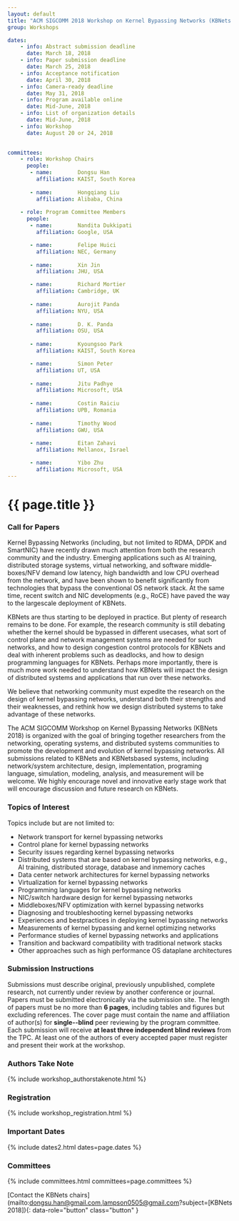 ```yaml
---
layout: default
title: "ACM SIGCOMM 2018 Workshop on Kernel Bypassing Networks (KBNets 2018)"
group: Workshops

dates:
    - info: Abstract submission deadline
      date: March 18, 2018
    - info: Paper submission deadline
      date: March 25, 2018
    - info: Acceptance notification
      date: April 30, 2018
    - info: Camera-ready deadline
      date: May 31, 2018
    - info: Program available online
      date: Mid-June, 2018   
    - info: List of organization details
      date: Mid-June, 2018   
    - info: Workshop
      date: August 20 or 24, 2018
   

committees:
    - role: Workshop Chairs
      people:       
       - name:        Dongsu Han
         affiliation: KAIST, South Korea
       
       - name:        Hongqiang Liu
         affiliation: Alibaba, China
    
    - role: Program Committee Members
      people:
       - name:        Nandita Dukkipati
         affiliation: Google, USA

       - name:        Felipe Huici
         affiliation: NEC, Germany
        
       - name:        Xin Jin
         affiliation: JHU, USA

       - name:        Richard Mortier
         affiliation: Cambridge, UK
         
       - name:        Aurojit Panda
         affiliation: NYU, USA
      
       - name:        D. K. Panda
         affiliation: OSU, USA
         
       - name:        Kyoungsoo Park
         affiliation: KAIST, South Korea

       - name:        Simon Peter
         affiliation: UT, USA
         
       - name:        Jitu Padhye
         affiliation: Microsoft, USA
        
       - name:        Costin Raiciu
         affiliation: UPB, Romania
                           
       - name:        Timothy Wood
         affiliation: GWU, USA
 
       - name:        Eitan Zahavi
         affiliation: Mellanox, Israel

       - name:        Yibo Zhu
         affiliation: Microsoft, USA
---
```

# {{ page.title }}

### Call for Papers
Kernel Bypassing Networks (including, but not limited to RDMA, DPDK and SmartNIC) have
recently drawn much attention from both the research community and the industry. Emerging
applications such as AI training, distributed storage systems, virtual networking, and software
middle­boxes/NFV demand low latency, high bandwidth and low CPU overhead from the
network, and have been shown to benefit significantly from technologies that bypass the
conventional OS network stack. At the same time, recent switch and NIC developments (e.g.,
RoCE) have paved the way to the large­scale deployment of KBNets.

KBNets are thus starting to be deployed in practice. But plenty of research remains to be done.
For example, the research community is still debating whether the kernel should be bypassed in
different use­cases, what sort of control plane and network management systems are needed for
such networks, and how to design congestion control protocols for KBNets and deal with
inherent problems such as deadlocks, and how to design programming languages for KBNets.
Perhaps more importantly, there is much more work needed to understand how KBNets will
impact the design of distributed systems and applications that run over these networks.

We believe that networking community must expedite the research on the design of kernel
bypassing networks, understand both their strengths and their weaknesses, and rethink how we
design distributed systems to take advantage of these networks.

The ACM SIGCOMM Workshop on Kernel Bypassing Networks (KBNets 2018) is organized with
the goal of bringing together researchers from the networking, operating systems, and distributed
systems communities to promote the development and evolution of kernel bypassing networks.
All submissions related to KBNets and KBNets­based systems, including network/system
architecture, design, implementation, programing language, simulation, modeling, analysis, and
measurement will be welcome. We highly encourage novel and innovative early stage work that
will encourage discussion and future research on KBNets.



### Topics of Interest
Topics include but are not limited to:

- Network transport for kernel bypassing networks
- Control plane for kernel bypassing networks
- Security issues regarding kernel bypassing networks
- Distributed systems that are based on kernel bypassing networks, e.g., AI training, distributed storage, database and in­memory caches
- Data center network architectures for kernel bypassing networks
- Virtualization for kernel bypassing networks
- Programming languages for kernel bypassing networks
- NIC/switch hardware design for kernel bypassing networks
- Middle­boxes/NFV optimization with kernel bypassing networks
- Diagnosing and troubleshooting kernel bypassing networks
- Experiences and best­practices in deploying kernel bypassing networks
- Measurements of kernel bypassing and kernel optimizing networks
- Performance studies of kernel bypassing networks and applications
- Transition and backward compatibility with traditional network stacks
- Other approaches such as high performance OS data­plane architectures

### Submission Instructions
Submissions must describe original, previously unpublished, complete research, not currently
under review by another conference or journal. Papers must be submitted electronically via the
submission site. The length of papers must be no more than **6 pages**, including tables and
figures but excluding references. The cover page must contain the name and affiliation of author(s) for **single--blind** peer
reviewing by the program committee. Each submission will receive **at least three independent
blind reviews** from the TPC. At least one of the authors of every accepted paper must register
and present their work at the workshop.

### Authors Take Note
{% include workshop_authorstakenote.html %}

### Registration
{% include workshop_registration.html %}


### Important Dates

{% include dates2.html dates=page.dates %}

### Committees

{% include committees.html committees=page.committees %}


[Contact the KBNets chairs](mailto:dongsu.han@gmail.com,lampson0505@gmail.com?subject=[KBNets 2018]){: data-role="button" class="button" }